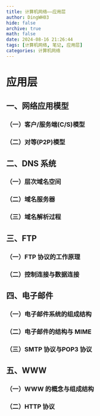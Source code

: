 ```yaml
---
title: 计算机网络——应用层
author: DingWH03
hide: false
archive: true
math: false
date: 2024-08-16 21:26:44
tags: [计算机网络, 笔记, 应用层]
categories: 计算机网络
---
```

# 应用层

## 一、网络应用模型

### （一）客户/服务端(C/S)模型

### （二）对等(P2P)模型

## 二、DNS 系统

### （一）层次域名空间

### （二）域名服务器

### （三）域名解析过程

## 三、FTP

### （一）FTP 协议的工作原理

### （二）控制连接与数据连接

## 四、电子邮件

### （一）电子邮件系统的组成结构

### （二）电子邮件的结构与 MIME

### （三）SMTP 协议与POP3 协议

## 五、WWW

### （一）WWW 的概念与组成结构

### （二）HTTP 协议